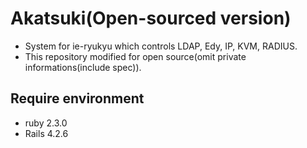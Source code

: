 # Akatsuki(Open-sourced version)
* System for ie-ryukyu which controls LDAP, Edy, IP, KVM, RADIUS.
* This repository modified for open source(omit private informations(include spec)).

## Require environment
- ruby  2.3.0
- Rails 4.2.6
